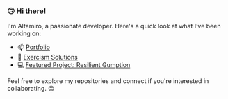 ### 🙃 Hi there!

I'm Altamiro, a passionate developer. Here's a quick look at what I’ve been working on:

- 📫 [Portfolio](https://juniorrx22.netlify.app/)
- 📐 [Exercism Solutions](https://exercism.org/profiles/AltamiroF-22/solutions)
- 💻 [Featured Project: Resilient Gumption](https://resilient-gumption-df0f14.netlify.app)

Feel free to explore my repositories and connect if you're interested in collaborating. 😊
